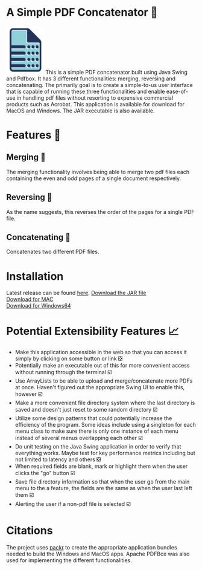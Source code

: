 # A Simple PDF Concatenator :page_facing_up:
<img src="https://github.com/JoeyHammoth/simple-pdf-concatenator/blob/main/installations/resources/logo.png" alt="drawing" width="100">
This is a simple PDF concatenator built using Java Swing and Pdfbox. It has 3 different functionalities: merging, reversing and concatenating. The primarily goal is to create a simple-to-us user interface that is capable of running these three functionalities and enable ease-of-use in handling pdf files without resorting to expensive commercial products such as Acrobat. This application is available for download for MacOS and Windows. The JAR executable is also available. 

# Features 🌆 #

## Merging :bookmark_tabs: ##
The merging functionality involves being able to merge two pdf files each containing the even and odd pages of a single document respectively.

## Reversing :page_with_curl: ##
As the name suggests, this reverses the order of the pages for a single PDF file. 

## Concatenating :file_folder: ##
Concatenates two different PDF files. 

# Installation #
Latest release can be found [here](https://github.com/JoeyHammoth/simple-pdf-concatenator/releases/tag/1.0.0).
[Download the JAR file](https://github.com/JoeyHammoth/simple-pdf-concatenator/blob/main/installations/simple-pdf-concatenator.jar) \
[Download for MAC](https://github.com/JoeyHammoth/simple-pdf-concatenator/blob/main/installations/simple-pdf-concatenator.dmg) \
[Download for Windows64](https://github.com/JoeyHammoth/simple-pdf-concatenator/blob/main/installations/simple-pdf-concatenator.zip)

# Potential Extensibility Features :chart_with_upwards_trend:
- Make this application accessible in the web so that you can access it simply by clicking on some button or link ❎
- Potentially make an executable out of this for more convenient access without running through the terminal ☑️
- Use ArrayLists to be able to upload and merge/concatenate more PDFs at once. Haven't figured out the appropriate Swing UI to enable this, however ☑️
- Make a more convenient file directory system where the last directory is saved and doesn't just reset to some random directory ☑️
- Utilize some design patterns that could potentially increase the efficiency of the program. Some ideas include using a singleton for each menu class to make sure there is only one instance of each menu instead of several menus overlapping each other ☑️
- Do unit testing on the Java Swing application in order to verify that everything works. Maybe test for key performance metrics including but not limited to latency and others ❎
- When required fields are blank, mark or highlight them when the user clicks the "go" button ☑️
- Save file directory information so that when the user go from the main menu to the a feature, the fields are the same as when the user last left them ☑️
- Alerting the user if a non-pdf file is selected ☑️

# Citations # 
The project uses [packr](https://github.com/libgdx/packr) to create the appropriate application bundles needed to build the Windows and MacOS apps. Apache PDFBox was also used for implementing the different functionalities. 
